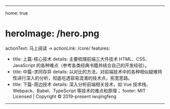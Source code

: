 <!-- github README.md -->

<!-- [电子书](https://ustbhuangyi.github.io/vue-analysis/) -->

<!-- <img src="https://ustbhuangyi.github.io/vue-analysis/assets/mind.png"> -->

<!-- <h2 align="center">前端核心技术与应用场景揭秘</h2>

前端技术领域发展迅速，技术体系庞杂，项目开发中，新旧技术杂糅，而各大疑难知识点并没有系统的形成知识地图，导致很难向更深层次发展，这成为了前端工程师进阶路上的一道难关。因此，我计划系统梳理整个开发环境常见的疑难点知识，通过案例、解析、提示进行清晰的解读。该项目不是简单的罗列知识点，我将会以媒体编辑的态度进行缜密筛选、归纳提炼，以开发者的实际经验作为准绳，写出一部精彩的总结性文档，献给大家。

这部文档，将分为上、中、下和附录四部分构成。**上篇**主要梳理前端三大件 `HTML`、`CSS`、`JavaScript` 的各种难点（参考各类经典书籍并结合自己的开发经验）；**中篇**会以对比的方法，对前端技术中的各种相似疑难特性进行深入的分析；**下篇**会深入分析前端相关技术，如 `Vue` 技术栈、`Webpack`、`Babel`、`TypeScript` 等技术的难点和原理；附录部分收录开发中常见的问题以及一些不常用但很重要的知识。

项目已经在[Github](https://github.com/iwujingfeng/The-Secret-of-the-Front-End)开源。愿我们都能在技术路上不再孤单，总结，反思，精进，逐步提升自己的核心技术层次，成为专家级的前端开发工程师，共勉！ -->

---

home: true

# heroImage: /hero.png

actionText: 马上阅读 →
actionLink: /core/
features:

- title: 上篇-核心技术
  details: 主要梳理前端三大件技术 HTML、CSS、JavaScript 的各种难点（参考各类经典书籍并结合自己的开发经验）。
- title: 中篇-求同存异
  details: 以对比的方法，对前端技术中的各种相似疑难特性进行深入的分析，彻底吃透容易混淆的技术点，拓宽思路。
- title: 下篇-周边技术
  details: 深入分析前端相关技术，如 Vue 技术栈、Webpack、Babel、TypeScript 等技术的难点和原理；
  footer: MIT Licensed | Copyright © 2019-present iwujingfeng

---

<!-- 开屏首页 -->
